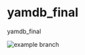 # yamdb_final
yamdb_final

![example branch](https://github.com/pankirbor/yamdb_final/actions/workflows/yamdb_workflow.yml/badge.svg?branch=feature_action)
